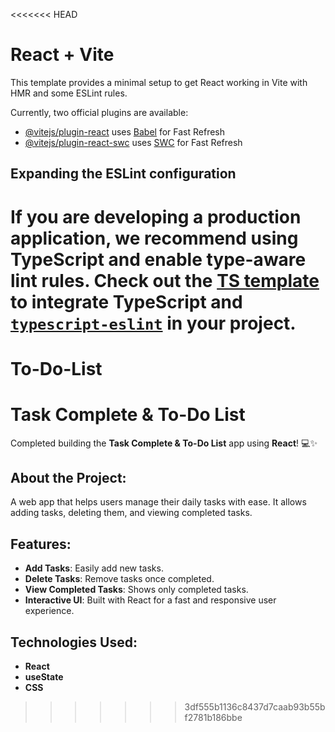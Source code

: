 <<<<<<< HEAD
# React + Vite

This template provides a minimal setup to get React working in Vite with HMR and some ESLint rules.

Currently, two official plugins are available:

- [@vitejs/plugin-react](https://github.com/vitejs/vite-plugin-react/blob/main/packages/plugin-react/README.md) uses [Babel](https://babeljs.io/) for Fast Refresh
- [@vitejs/plugin-react-swc](https://github.com/vitejs/vite-plugin-react-swc) uses [SWC](https://swc.rs/) for Fast Refresh

## Expanding the ESLint configuration

If you are developing a production application, we recommend using TypeScript and enable type-aware lint rules. Check out the [TS template](https://github.com/vitejs/vite/tree/main/packages/create-vite/template-react-ts) to integrate TypeScript and [`typescript-eslint`](https://typescript-eslint.io) in your project.
=======
# To-Do-List
# Task Complete & To-Do List
Completed building the **Task Complete & To-Do List** app using **React**! 💻✨

## About the Project:
A web app that helps users manage their daily tasks with ease. It allows adding tasks, deleting them, and viewing completed tasks.

## Features:
- **Add Tasks**: Easily add new tasks.
- **Delete Tasks**: Remove tasks once completed.
- **View Completed Tasks**: Shows only completed tasks.
- **Interactive UI**: Built with React for a fast and responsive user experience.

## Technologies Used:
- **React**
- **useState**
- **CSS**
>>>>>>> 3df555b1136c8437d7caab93b55bf2781b186bbe
